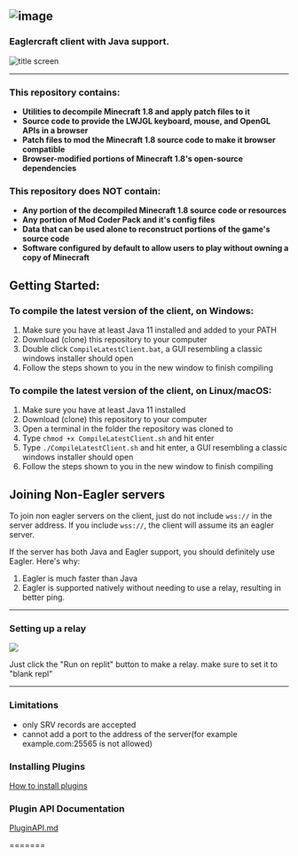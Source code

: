 ![image](https://github.com/EaglerReborn/EaglerReborn/assets/134523836/e59bba1d-266b-4313-aa8f-18a7d39887b7)
---
### Eaglercraft client with Java support.
![title screen](https://github.com/EaglerReborn/EaglerReborn/assets/134523836/65852fd2-7667-43f8-8cd8-68dfc73ed686)




---

### This repository contains:

 - **Utilities to decompile Minecraft 1.8 and apply patch files to it**
 - **Source code to provide the LWJGL keyboard, mouse, and OpenGL APIs in a browser**
 - **Patch files to mod the Minecraft 1.8 source code to make it browser compatible**
 - **Browser-modified portions of Minecraft 1.8's open-source dependencies**

### This repository does NOT contain:

 - **Any portion of the decompiled Minecraft 1.8 source code or resources**
 - **Any portion of Mod Coder Pack and it's config files**
 - **Data that can be used alone to reconstruct portions of the game's source code**
 - **Software configured by default to allow users to play without owning a copy of Minecraft**

## Getting Started:

### To compile the latest version of the client, on Windows:

1. Make sure you have at least Java 11 installed and added to your PATH
2. Download (clone) this repository to your computer
3. Double click `CompileLatestClient.bat`, a GUI resembling a classic windows installer should open
4. Follow the steps shown to you in the new window to finish compiling

### To compile the latest version of the client, on Linux/macOS:

1. Make sure you have at least Java 11 installed
2. Download (clone) this repository to your computer
3. Open a terminal in the folder the repository was cloned to
4. Type `chmod +x CompileLatestClient.sh` and hit enter
5. Type `./CompileLatestClient.sh` and hit enter, a GUI resembling a classic windows installer should open
6. Follow the steps shown to you in the new window to finish compiling


## Joining Non-Eagler servers


To join non eagler servers on the client, just do not include `wss://` in the server address. If you include `wss://`, the client will assume its an eagler server.

If the server has both Java and Eagler support, you should definitely use Eagler. Here's why:

1. Eagler is much faster than Java
2. Eagler is supported natively without needing to use a relay, resulting in better ping.

---

### Setting up a relay


<a href="https://replit.com/new/github/EaglerReborn/relay"><img src="https://raw.githubusercontent.com/BinBashBanana/deploy-buttons/main/buttons/remade/replit.svg"></img></a>

Just click the "Run on replit" button to make a relay.
make sure to set it to "blank repl" 


---

### Limitations
- only SRV records are accepted
- cannot add a port to the address of the server(for example example.com:25565 is not allowed)



### Installing Plugins
[How to install plugins](https://eaglerreborn.github.io/guide/InstallingPlugins.html)

### Plugin API Documentation

[PluginAPI.md](https://eaglerreborn.github.io/guide/plugindocs)

=======
